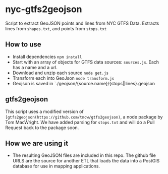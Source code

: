 # nyc-gtfs2geojson
Script to extract GeoJSON points and lines from NYC GTFS Data.  Extracts lines from `shapes.txt`, and points from `stops.txt`

## How to use
- Install dependencies `npm install`
- Start with an array of objects for GTFS data sources: `sources.js`.  Each has a name and a url.
- Download and unzip each source `node get.js`
- Transform each into GeoJson `node transform.js`
- Geojson is saved in `./geojson/{source.name}/{stops||lines}.geojson

## gtfs2geojson
This script uses a modified version of `[gtfs2geojson(https://github.com/tmcw/gtfs2geojson)`, a node package by Tom MacWright.  We have added parsing for `stops.txt` and will do a Pull Request back to the package soon.

## How we are using it
- The resulting GeoJSON files are included in this repo.  The github file URLS are the source for another ETL that loads the data into a PostGIS database for use in mapping applications.
